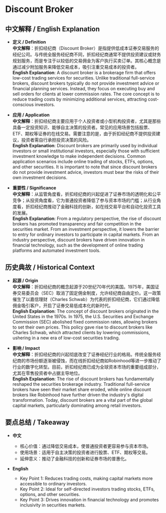 # Discount Broker

## 中文解释 / English Explanation

* **定义 / Definition**  
  **中文解释**：折扣经纪商（Discount Broker）是指提供低成本证券交易服务的经纪公司。与传统全服务经纪商不同，折扣经纪商通常不提供投资建议或财务规划服务，而是专注于以较低的交易佣金为客户执行买卖订单。其核心概念是通过减少附加服务来降低交易成本，吸引注重交易成本的投资者。  
  **English Explanation**: A discount broker is a brokerage firm that offers low-cost trading services for securities. Unlike traditional full-service brokers, discount brokers typically do not provide investment advice or financial planning services. Instead, they focus on executing buy and sell orders for clients at lower commission rates. The core concept is to reduce trading costs by minimizing additional services, attracting cost-conscious investors.

* **应用 / Application**  
  **中文解释**：折扣经纪商主要应用于个人投资者或小型机构投资者，尤其是那些具备一定投资知识、能够自主决策的投资者。常见的应用场景包括股票、ETF、期权等证券的在线交易。需要注意的是，由于折扣经纪商不提供投资建议，投资者需自行承担投资决策的风险。  
  **English Explanation**: Discount brokers are primarily used by individual investors or small institutional investors, especially those with sufficient investment knowledge to make independent decisions. Common application scenarios include online trading of stocks, ETFs, options, and other securities. It is important to note that since discount brokers do not provide investment advice, investors must bear the risks of their own investment decisions.

* **重要性 / Significance**  
  **中文解释**：从监管角度看，折扣经纪商的兴起促进了证券市场的透明化和公平竞争；从投资角度看，它为普通投资者降低了参与资本市场的门槛；从行业角度看，折扣经纪商推动了金融科技的创新，如在线交易平台和自动化投资工具的发展。  
  **English Explanation**: From a regulatory perspective, the rise of discount brokers has promoted transparency and fair competition in the securities market. From an investment perspective, it lowers the barrier to entry for ordinary investors to participate in capital markets. From an industry perspective, discount brokers have driven innovation in financial technology, such as the development of online trading platforms and automated investment tools.

## 历史典故 / Historical Context

* **起源 / Origin**  
  **中文解释**：折扣经纪商的概念起源于20世纪70年代的美国。1975年，美国证券交易委员会（SEC）取消了固定佣金制度，允许经纪商自由定价。这一政策催生了以嘉信理财（Charles Schwab）为代表的折扣经纪商，它们通过降低佣金吸引客户，开启了证券交易低成本化的新时代。  
  **English Explanation**: The concept of discount brokers originated in the United States in the 1970s. In 1975, the U.S. Securities and Exchange Commission (SEC) abolished fixed commission rates, allowing brokers to set their own prices. This policy gave rise to discount brokers like Charles Schwab, which attracted clients by lowering commissions, ushering in a new era of low-cost securities trading.

* **影响 / Impact**  
  **中文解释**：折扣经纪商的兴起彻底改变了证券经纪行业的格局。传统全服务经纪商的市场份额逐渐被侵蚀，而在线折扣经纪商如Robinhood等进一步推动了行业的数字化转型。目前，折扣经纪商已成为全球资本市场的重要组成部分，尤其在零售投资者中占据主导地位。  
  **English Explanation**: The rise of discount brokers has fundamentally reshaped the securities brokerage industry. Traditional full-service brokers have seen their market share eroded, while online discount brokers like Robinhood have further driven the industry's digital transformation. Today, discount brokers are a vital part of the global capital markets, particularly dominating among retail investors.

## 要点总结 / Takeaway

* **中文**  
  - 核心价值：通过降低交易成本，使普通投资者更容易参与资本市场。  
  - 使用场景：适用于自主决策的投资者进行股票、ETF、期权等交易。  
  - 延伸意义：推动了金融科技的创新和证券市场的普惠化。  

* **English**  
  - Key Point 1: Reduces trading costs, making capital markets more accessible to ordinary investors.  
  - Key Point 2: Ideal for self-directed investors trading stocks, ETFs, options, and other securities.  
  - Key Point 3: Drives innovation in financial technology and promotes inclusivity in securities markets.